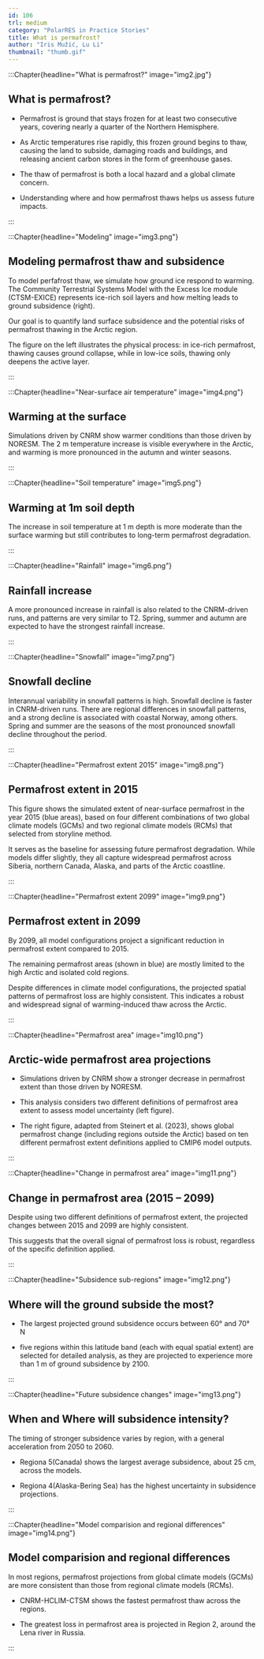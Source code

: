 ```yaml
---
id: 106
trl: medium
category: "PolarRES in Practice Stories"
title: What is permafrost?
author: "Iris Mužić, Lu Li"
thumbnail: "thumb.gif"
---
```


<!-- Section one -->

:::Chapter{headline="What is permafrost?" image="img2.jpg"}

## What is permafrost?

- Permafrost is ground that stays frozen for at least two consecutive years, covering nearly a quarter of the Northern Hemisphere.

- As Arctic temperatures rise rapidly, this frozen ground begins to thaw, causing the land to subside, damaging roads and buildings, and releasing ancient carbon stores in the form of greenhouse gases.

- The thaw of permafrost is both a local hazard and a global climate concern.

- Understanding where and how permafrost thaws helps us assess future impacts.

:::

<!-- Section two -->

:::Chapter{headline="Modeling" image="img3.png"}

## Modeling permafrost thaw and subsidence

To model perfafrost thaw, we simulate how ground ice respond to warming. The Community Terrestrial Systems Model with the Excess Ice module (CTSM-EXICE) represents ice-rich soil layers and how melting leads to ground subsidence (right). 

Our goal is to quantify land surface subsidence and the potential risks of permafrost thawing in the Arctic region.

The figure on the left illustrates the physical process: in ice-rich permafrost, thawing causes ground collapse, while in low-ice soils, thawing only deepens the active layer.

:::

<!-- Section three -->

:::Chapter{headline="Near-surface air temperature" image="img4.png"}

## Warming at the surface

Simulations driven by CNRM show warmer conditions than those driven by NORESM. The 2 m temperature increase is visible everywhere in the Arctic, and warming is more pronounced in the autumn and winter seasons.

:::

<!-- Section four -->

:::Chapter{headline="Soil temperature" image="img5.png"}

## Warming at 1m soil depth

The increase in soil temperature at 1 m depth is more moderate than the surface warming but still contributes to long-term permafrost degradation.

:::

<!-- Section five -->

:::Chapter{headline="Rainfall" image="img6.png"}

## Rainfall increase

A more pronounced increase in rainfall is also related to the CNRM-driven runs, and patterns are very similar to T2. Spring, summer and autumn are expected to have the strongest rainfall increase.


:::

<!-- Section six -->

:::Chapter{headline="Snowfall" image="img7.png"}

## Snowfall decline

Interannual variability in snowfall patterns is high. Snowfall decline is faster in CNRM-driven runs. There are regional differences in snowfall patterns, and a strong decline is associated with coastal Norway, among others. Spring and summer are the seasons of the most pronounced snowfall decline throughout the period.

:::

<!-- Section seven -->

:::Chapter{headline="Permafrost extent 2015" image="img8.png"}

## Permafrost extent in 2015

This figure shows the simulated extent of near-surface permafrost in the year 2015 (blue areas), based on four different combinations of two global climate models (GCMs) and two regional climate models (RCMs) that selected from storyline method.

It serves as the baseline for assessing future permafrost degradation. While models differ slightly, they all capture widespread permafrost across Siberia, northern Canada, Alaska, and parts of the Arctic coastline.

:::

<!-- Section eight -->

:::Chapter{headline="Permafrost extent 2099" image="img9.png"}

## Permafrost extent in 2099

By 2099, all model configurations project a significant reduction in permafrost extent compared to 2015.

The remaining permafrost areas (shown in blue) are mostly limited to the high Arctic and isolated cold regions.

Despite differences in climate model configurations, the projected spatial patterns of permafrost loss are highly consistent. This indicates a robust and widespread signal of warming-induced thaw across the Arctic.

:::

<!-- Section nine -->

:::Chapter{headline="Permafrost area" image="img10.png"}

## Arctic-wide permafrost area projections

- Simulations driven by CNRM show a stronger decrease in permafrost extent than those driven by NORESM.

- This analysis considers two different definitions of permafrost area extent to assess model uncertainty (left figure).

- The right figure, adapted from Steinert et al. (2023), shows global permafrost change (including regions outside the Arctic) based on ten different permafrost extent definitions applied to CMIP6 model outputs.

:::

<!-- Section ten -->

:::Chapter{headline="Change in permafrost area" image="img11.png"}

## Change in permafrost area (2015 – 2099)

Despite using two different definitions of permafrost extent, the projected changes between 2015 and 2099 are highly consistent.

This suggests that the overall signal of permafrost loss is robust, regardless of the specific definition applied.

:::

<!-- Section eleven -->

:::Chapter{headline="Subsidence sub-regions" image="img12.png"}

## Where will the ground subside the most?

- The largest projected ground subsidence occurs between 60° and 70° N 

- five regions within this latitude band (each with equal spatial extent) are selected for detailed analysis, as they are projected to experience more than 1 m of ground subsidence by 2100.

:::

<!-- Section twelve -->

:::Chapter{headline="Future subsidence changes" image="img13.png"}

## When and Where will subsidence intensity?

The timing of stronger subsidence varies by region, with a general acceleration from 2050 to 2060.

- Regiona 5(Canada) shows the largest average subsidence, about 25 cm, across the models.

- Regiona 4(Alaska-Bering Sea) has the highest uncertainty in subsidence projections.

:::

<!-- Section thirteen -->

:::Chapter{headline="Model comparision and regional differences" image="img14.png"}

## Model comparision and regional differences

In most regions, permafrost projections from global climate models (GCMs) are more consistent than those from regional climate models (RCMs). 

- CNRM-HCLIM-CTSM shows the fastest permafrost thaw across the regions. 

- The greatest loss in permafrost area is projected in Region 2, around the Lena river in Russia.

:::
